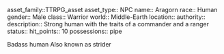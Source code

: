 asset_family::TTRPG_asset
asset_type:: NPC
name:: Aragorn
race:: Human
gender:: Male
class:: Warrior
world:: Middle-Earth
location:: 
authority:: 
description:: Strong human with the traits of a commander and a ranger
status::
hit_points:: 10
possessions:: pipe

Badass human
Also known as strider